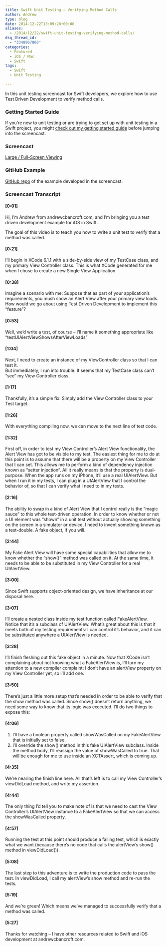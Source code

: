 ```yaml
---
title: Swift Unit Testing – Verifying Method Calls
author: Andrew
type: blog
date: 2014-12-22T13:09:28+00:00
aliases:
  - /2014/12/22/swift-unit-testing-verifying-method-calls/
dsq_thread_id:
  - "3348967866"
categories:
  - Featured
  - iOS / Mac
  - Swift
tags:
  - Swift
  - Unit Testing

---
```

In this unit testing screencast for Swift developers, we explore how to use Test Driven Development to verify method calls.

### Getting Started Guide

If you&#8217;re new to unit testing or are trying to get set up with unit testing in a Swift project, you might [check out my getting started guide][1] before jumping into the screencast.

### Screencast



<span class="text-center"><a href="http://youtu.be/hC2Dni9SAWY" target="_blank">Large / Full-Screen Viewing</a></span>

### GitHub Example

[GitHub repo][2] of the example developed in the screencast.

### Screencast Transcript

#### [0:01]

Hi, I&#8217;m Andrew from andrewcbancroft.com, and I&#8217;m bringing you a test driven development example for iOS in Swift.

The goal of this video is to teach you how to write a unit test to verify that a method was called.

#### [0:21]

I&#8217;ll begin in XCode 6.1.1 with a side-by-side view of my TestCase class, and my primary View Controller class. This is what XCode generated for me when I chose to create a new Single View Application.

#### [0:38]

Imagine a scenario with me: Suppose that as part of your application&#8217;s requirements, you mush show an Alert View after your primary view loads. How would we go about using Test Driven Development to implement this &#8220;feature&#8221;?

#### [0:53]

Well, we&#8217;d write a test, of course &#8211; I&#8217;ll name it something appropriate like &#8220;testUIAlertViewShowsAfterViewLoads&#8221;

#### [1:04]

Next, I need to create an instance of my ViewController class so that I can test it.  
But immediately, I run into trouble. It seems that my TestCase class can&#8217;t &#8220;see&#8221; my View Controller class.

#### [1:17]

Thankfully, it&#8217;s a simple fix: Simply add the View Controller class to your Test target.

#### [1:26]

With everything compiling now, we can move to the next line of test code.

#### [1:32]

First off, in order to test my View Controller&#8217;s Alert View functionality, the Alert View has got to be visible to my test. The easiest thing for me to do at this point is to assume that there will be a property on my View Controller that I can set. This allows me to perform a kind of dependency injection known as &#8220;setter injection&#8221;. All it really means is that the property is dual-purpose. When the app runs on my iPhone, it&#8217;ll use a real UIAlertView. But when I run it in my tests, I can plug in a UIAlertView that I control the behavior of, so that I can verify what I need to in my tests.

#### [2:16]

The ability to swap in a kind of Alert View that I control really is the &#8220;magic sauce&#8221; to this whole test-driven operation. In order to know whether or not a UI element was &#8220;shown&#8221; in a unit test without actually showing something on the screen in a simulator or device, I need to invent something known as a test-double. A fake object, if you will.

#### [2:44]

My Fake Alert View will have some special capabilities that allow me to know whether the &#8220;show()&#8221; method was called on it. At the same time, it needs to be able to be substituted in my View Controller for a real UIAlertView.

#### [3:00]

Since Swift supports object-oriented design, we have inheritance at our disposal here.

#### [3:07]

I&#8217;ll create a nested class inside my test function called FakeAlertView. Notice that it&#8217;s a subclass of UIAlertView. What&#8217;s great about this is that it meets both of my testing requirements: I can control it&#8217;s behavior, and it can be substituted anywhere a UIAlertView is needed.

#### [3:28]

I&#8217;ll finish fleshing out this fake object in a minute. Now that XCode isn&#8217;t complaining about not knowing what a FakeAlertView is, I&#8217;ll turn my attention to a new compiler complaint: I don&#8217;t have an alertView property on my View Controller yet, so I&#8217;ll add one.

#### [3:50]

There&#8217;s just a little more setup that&#8217;s needed in order to be able to verify that the show method was called. Since show() doesn&#8217;t return anything, we need some way to know that its logic was executed. I&#8217;ll do two things to expose this:

#### [4:06]

  1. I&#8217;ll have a boolean property called showWasCalled on my FakeAlertView that is initially set to false.
  2. I&#8217;ll override the show() method in this fake UIAlertView subclass. Inside the method body, I&#8217;ll reassign the value of showWasCalled to true. That will be enough for me to use inside an XCTAssert, which is coming up.

#### [4:35]

We&#8217;re nearing the finish line here. All that&#8217;s left is to call my View Controller&#8217;s viewDidLoad method, and write my assertion.

#### [4:44]

The only thing I&#8217;d tell you to make note of is that we need to cast the View Controller&#8217;s UIAlertView instance to a FakeAlertView so that we can access the showWasCalled property.

#### [4:57]

Running the test at this point should produce a failing test, which is exactly what we want (because there&#8217;s no code that calls the alertView&#8217;s show() method in viewDidLoad()).

#### [5:08]

The last step to this adventure is to write the production code to pass the test. In viewDidLoad, I call my alertView&#8217;s show method and re-run the tests.

#### [5:19]

And we&#8217;re green! Which means we&#8217;ve managed to successfully verify that a method was called.

#### [5:27]

Thanks for watching &#8211; I have other resources related to Swift and iOS development at andrewcbancroft.com.

 [1]: http://www.andrewcbancroft.com/2014/12/29/getting-started-unit-testing-swift/
 [2]: https://github.com/andrewcbancroft/SwiftTDDVerifyMethodCalls